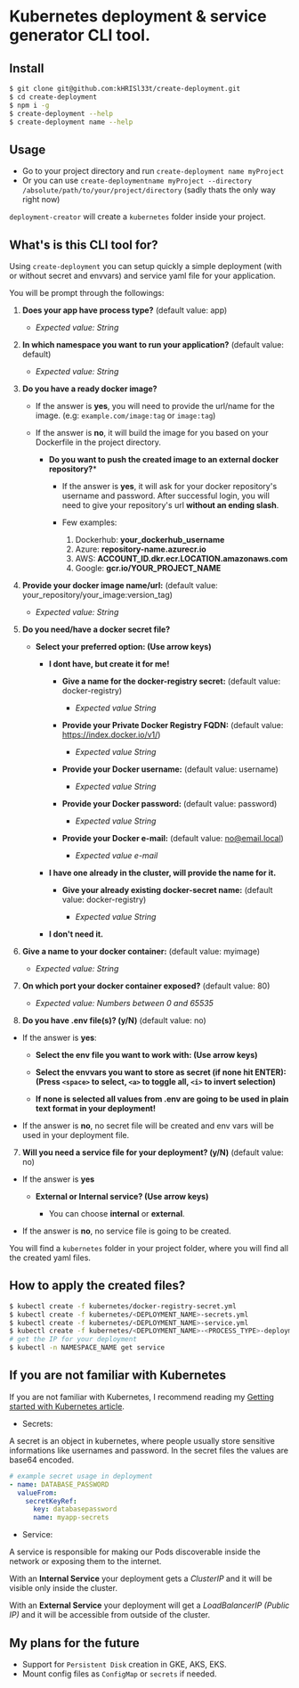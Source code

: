 # Kubernetes deployment & service generator CLI tool.

## Install

```sh
$ git clone git@github.com:kHRISl33t/create-deployment.git
$ cd create-deployment
$ npm i -g
$ create-deployment --help
$ create-deployment name --help
```

## Usage

- Go to your project directory and run `create-deployment name myProject`
- Or you can use `create-deploymentname myProject --directory /absolute/path/to/your/project/directory`
(sadly thats the only way right now)

`deployment-creator` will create a `kubernetes` folder inside your project.

## What's is this CLI tool for?

Using `create-deployment` you can setup quickly a simple deployment (with or without secret and envvars) and service yaml file for your application.

You will be prompt through the followings:

1. **Does your app have process type?** (default value: app)

    - *Expected value: String*

2. **In which namespace you want to run your application?** (default value: default)

    - *Expected value: String*

3. **Do you have a ready docker image?**

    - If the answer is **yes**, you will need to provide the url/name for the image. (e.g: `example.com/image:tag` or `image:tag`)

    - If the answer is **no**, it will build the image for you based on your Dockerfile in the project directory.  

        - **Do you want to push the created image to an external docker repository?*** 

            - If the answer is **yes**, it will ask for your docker repository's username and password. After successful login, you will need to give your repository's url **without an ending slash**. 

            - Few examples: 

                1. Dockerhub: **your_dockerhub_username**
                2. Azure: **repository-name.azurecr.io**
                3. AWS: **ACCOUNT_ID.dkr.ecr.LOCATION.amazonaws.com**
                4. Google: **gcr.io/YOUR_PROJECT_NAME**

3. **Provide your docker image name/url:** (default value: your_repository/your_image:version_tag)

    - *Expected value: String*

5. **Do you need/have a docker secret file?**

    - **Select your preferred option: (Use arrow keys)**

        - **I dont have, but create it for me!**

            - **Give a name for the docker-registry secret:** (default value: docker-registry)

                - *Expected value String*

            - **Provide your Private Docker Registry FQDN:** (default value: https://index.docker.io/v1/)

                - *Expected value String*

            - **Provide your Docker username:** (default value: username)

                - *Expected value String*

            - **Provide your Docker password:** (default value: password)

                - *Expected value String*

            - **Provide your Docker e-mail:** (default value: no@email.local)

                - *Expected value e-mail*

        - **I have one already in the cluster, will provide the name for it.**
            
            - **Give your already existing docker-secret name:** (default value: docker-registry)

                - *Expected value String*

        - **I don't need it.**

4. **Give a name to your docker container:** (default value: myimage)

    - *Expected value: String*

5. **On which port your docker container exposed?** (default value: 80)

    - *Expected value: Numbers between 0 and 65535*

6. **Do you have .env file(s)? (y/N)** (default value: no)

  - If the answer is **yes**:

    - **Select the env file you want to work with: (Use arrow keys)**

    - **Select the envvars you want to store as secret (if none hit ENTER): (Press `<space>` to select, `<a>` to toggle all, `<i>` to invert selection)**

    - **If none is selected all values from .env are going to be used in plain text format in your deployment!**

  - If the answer is **no**, no secret file will be created and env vars will be used in your deployment file.

7. **Will you need a service file for your deployment? (y/N)** (default value: no)

  - If the answer is **yes**

    - **External or Internal service? (Use arrow keys)**

      - You can choose **internal** or **external**.

  - If the answer is **no**, no service file is going to be created.

You will find a `kubernetes` folder in your project folder, where you will find all the created yaml files.

## How to apply the created files?

```sh
$ kubectl create -f kubernetes/docker-registry-secret.yml
$ kubectl create -f kubernetes/<DEPLOYMENT_NAME>-secrets.yml
$ kubectl create -f kubernetes/<DEPLOYMENT_NAME>-service.yml
$ kubectl create -f kubernetes/<DEPLOYMENT_NAME>-<PROCESS_TYPE>-deployment.yml
# get the IP for your deployment
$ kubectl -n NAMESPACE_NAME get service 
```

## If you are not familiar with Kubernetes

If you are not familiar with Kubernetes, I recommend reading my [Getting started with Kubernetes article](https://blog.risingstack.com/what-is-kubernetes-how-to-get-started/).

- Secrets:

A secret is an object in kubernetes, where people usually store sensitive informations like usernames and password. In the secret files the values are base64 encoded.

```yaml
# example secret usage in deployment
- name: DATABASE_PASSWORD
  valueFrom:
    secretKeyRef:
      key: databasepassword
      name: myapp-secrets
```

- Service:

A service is responsible for making our Pods discoverable inside the network or exposing them to the internet.

With an **Internal Service** your deployment gets a *ClusterIP* and it will be visible only inside the cluster.

With an **External Service** your deployment will get a *LoadBalancerIP (Public IP)* and it will be accessible from outside of the cluster.

## My plans for the future

- Support for `Persistent Disk` creation in GKE, AKS, EKS.
- Mount config files as `ConfigMap` or `secrets` if needed.










